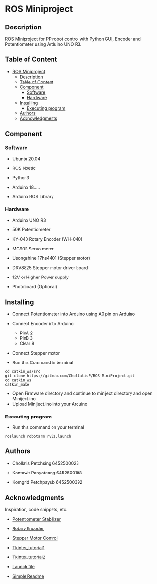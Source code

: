# ROS Miniproject

## Description

ROS Miniproject for PP robot control with Python GUI, Encoder and Potentiometer using Arduino UNO R3.

## Table of Content
- [ROS Miniproject](#ros-miniproject)
  - [Description](#description)
  - [Table of Content](#table-of-content)
  - [Component](#component)
    - [Software](#software)
    - [Hardware](#hardware)
  - [Installing](#installing)
    - [Executing program](#executing-program)
  - [Authors](#authors)
  - [Acknowledgments](#acknowledgments)


## Component

### Software
* Ubuntu 20.04

* ROS Noetic 

* Python3

* Arduino 18.....

* Arduino ROS Library

### Hardware
* Arduino UNO R3

* 50K Potentiometer

* KY-040 Rotary Encoder (WH-040)

* MG90S Servo motor

* Usongshine 17hs4401 (Stepper motor)

* DRV8825 Stepper motor driver board

* 12V or Higher Power supply 

* Photoboard (Optional)

## Installing

* Connect Potentiometer into Arduino using A0 pin on Arduino

* Connect Encoder into Arduino 
    - PinA 2
    - PinB 3
    - Clear 8
* Connect Stepper motor

* Run this Command in terminal

```
cd catkin_ws/src
git clone https://github.com/ChollatisP/ROS-MiniProject.git
cd catkin_ws
catkin_make
```

* Open Firmware directory and continue to miniject directory and open Miniject.ino
* Upload Miniject.ino into your Arduino

### Executing program

* Run this command on your terminal
```
roslaunch robotarm rviz.launch
```

## Authors

* Chollatis Petchsing 6452500023

* Kantawit Panyateang 6452500198

* Komgrid Petchpayub 6452500392


## Acknowledgments

Inspiration, code snippets, etc.
* [Potentiometer Stabilizer](https://docs.arduino.cc/built-in-examples/analog/Smoothing/)

* [Rotary Encoder](https://forum.arduino.cc/t/rotary-encoder-increment-decrement/858119)

* [Stepper Motor Control](https://howtomechatronics.com/tutorials/arduino/how-to-control-stepper-motor-with-a4988-driver-and-arduino/)

* [Tkinter_tutorial1](https://pythonexamples.org/python-tkinter/)

* [Tkinter_tutorial2](https://www.geeksforgeeks.org/create-first-gui-application-using-python-tkinter/?ref=lbp)

* [Launch file](https://dev.to/admantium/robot-operating-system-creating-a-robot-simulation-45f1) 

* [Simple Readme](https://gist.github.com/DomPizzie/7a5ff55ffa9081f2de27c315f5018afc)